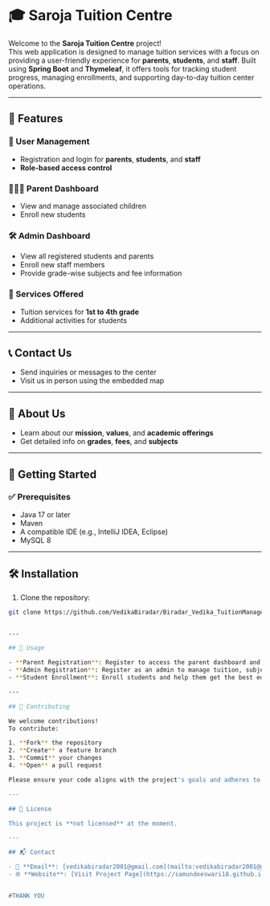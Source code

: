 # 🎓 Saroja Tuition Centre

Welcome to the **Saroja Tuition Centre** project!  
This web application is designed to manage tuition services with a focus on providing a user-friendly experience for **parents**, **students**, and **staff**. Built using **Spring Boot** and **Thymeleaf**, it offers tools for tracking student progress, managing enrollments, and supporting day-to-day tuition center operations.

---

## 🌟 Features

### 👤 User Management
- Registration and login for **parents**, **students**, and **staff**
- **Role-based access control**

### 👨‍👩‍👧 Parent Dashboard
- View and manage associated children
- Enroll new students

### 🛠️ Admin Dashboard
- View all registered students and parents
- Enroll new staff members
- Provide grade-wise subjects and fee information

### 🏫 Services Offered
- Tuition services for **1st to 4th grade**
- Additional activities for students

---

## 📞 Contact Us
- Send inquiries or messages to the center
- Visit us in person using the embedded map  

---

## 📘 About Us
- Learn about our **mission**, **values**, and **academic offerings**
- Get detailed info on **grades**, **fees**, and **subjects**

---

## 🚀 Getting Started

### ✅ Prerequisites
- Java 17 or later
- Maven
- A compatible IDE (e.g., IntelliJ IDEA, Eclipse)
- MySQL 8

---

## 🛠️ Installation

1. Clone the repository:

```bash
git clone https://github.com/VedikaBiradar/Biradar_Vedika_TuitionManagementSystem.git


---

## 🧪 Usage

- **Parent Registration**: Register to access the parent dashboard and manage your student information.
- **Admin Registration**: Register as an admin to manage tuition, subjects, fees, and view all student data.
- **Student Enrollment**: Enroll students and help them get the best educational support.

---

## 🤝 Contributing

We welcome contributions!  
To contribute:

1. **Fork** the repository  
2. **Create** a feature branch  
3. **Commit** your changes  
4. **Open** a pull request

Please ensure your code aligns with the project's goals and adheres to best practices.

---

## 📄 License

This project is **not licensed** at the moment.

---

## 📬 Contact

- 📧 **Email**: [vedikabiradar2001@gmail.com](mailto:vedikabiradar2001@gmail.com)
- 🌐 **Website**: [Visit Project Page](https://samundeeswari18.github.io/Samundeeswari_Velusamy_PeacockNest_DayCare/src/main/resources/templates/index.html)


#THANK YOU
